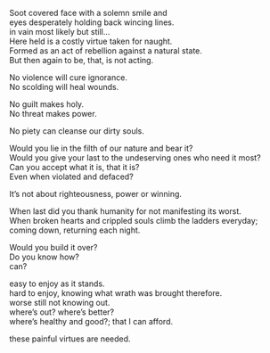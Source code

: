 Soot covered face with a solemn smile and    
eyes desperately holding back wincing lines.    
in vain most likely but still…    
Here held is a costly virtue taken for naught.    
Formed as an act of rebellion against a natural state.    
But then again to be, that, is not acting.    
    
No violence will cure ignorance.    
No scolding will heal wounds.    
    
No guilt makes holy.    
No threat makes power.    
    
No piety can cleanse our dirty souls.    
    
Would you lie in the filth of our nature and bear it?    
Would you give your last to the undeserving ones who need it most?    
Can you accept what it is, that it is?    
Even when violated and defaced?    
    
It’s not about righteousness, power or winning.    
    
When last did you thank humanity for not manifesting its worst.    
When broken hearts and crippled souls climb the ladders everyday;    
coming down, returning each night.    
    
Would you build it over?    
Do you know how?    
can?    
    
easy to enjoy as it stands.    
hard to enjoy, knowing what wrath was brought therefore.    
worse still not knowing out.    
where’s out? where’s better?    
where’s healthy and good?; that I can afford.    
    
these painful virtues are needed.    
